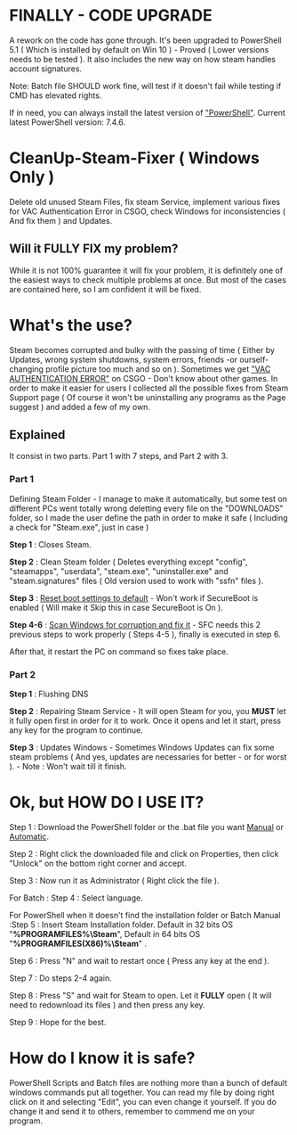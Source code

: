 # FINALLY - CODE UPGRADE

A rework on the code has gone through. It's been upgraded to PowerShell 5.1 ( Which is installed by default on Win 10 ) - Proved ( Lower versions needs to be tested ).
It also includes the new way on how steam handles account signatures.

Note: Batch file SHOULD work fine, will test if it doesn't fail while testing if CMD has elevated rights.

If in need, you can always install the latest version of [&#34;PowerShell&#34;](https://learn.microsoft.com/es-es/powershell/scripting/install/installing-powershell-on-windows). Current latest PowerShell version: 7.4.6.

# CleanUp-Steam-Fixer ( Windows Only )

Delete old unused Steam Files, fix steam Service, implement various fixes for VAC Authentication Error in CSGO, check Windows for inconsistencies ( And fix them ) and Updates.

## Will it FULLY FIX my problem?

While it is not 100% guarantee it will fix your problem, it is definitely one of the easiest ways to check multiple problems at once. But most of the cases are contained here, so I am confident it will be fixed.

# What's the use?

Steam becomes corrupted and bulky with the passing of time ( Either by Updates, wrong system shutdowns, system errors, friends -or ourself- changing profile picture too much and so on ).
Sometimes we get [&#34;VAC AUTHENTICATION ERROR&#34;](https://support.steampowered.com/kb_article.php?ref=2117-ILZV-2837) on CSGO - Don't know about other games.
In order to make it easier for users I collected all the possible fixes from Steam Support page ( Of course it won't be uninstalling any programs as the Page suggest ) and added a few of my own.

## Explained

It consist in two parts. Part 1 with 7 steps, and Part 2 with 3.

### Part 1

Defining Steam Folder - I manage to make it automatically, but some test on different PCs went totally wrong deletting every file on the "DOWNLOADS" folder, so I made the user define the path in order to make it safe ( Including a check for "Steam.exe", just in case )

**Step 1** : Closes Steam.

**Step 2** : Clean Steam folder ( Deletes everything except "config", "steamapps", "userdata", "steam.exe", "uninstaller.exe" and "steam.signatures" files ( Old version used to work with "ssfn" files ).

**Step 3** : [Reset boot settings to default](https://support.steampowered.com/kb_article.php?ref=2117-ILZV-2837#default) - Won't work if SecureBoot is enabled ( Will make it Skip this in case SecureBoot is On ).

**Step 4-6** : [Scan Windows for corruption and fix it](https://support.steampowered.com/kb_article.php?ref=2117-ILZV-2837#files) - SFC needs this 2 previous steps to work properly ( Steps 4-5 ), finally is executed in step 6.

After that, it restart the PC on command so fixes take place.

### Part 2

**Step 1** : Flushing DNS

**Step 2** : Repairing Steam Service - It will open Steam for you, you **MUST** let it fully open first in order for it to work. Once it opens and let it start, press any key for the program to continue.

**Step 3** : Updates Windows - Sometimes Windows Updates can fix some steam problems ( And yes, updates are necessaries for better - or for worst ). - Note : Won't wait till it finish.

# Ok, but HOW DO I USE IT?

Step 1 : Download the PowerShell folder or the .bat file you want [Manual](../../releases/latest/download/Steam-Cleaner-Checker-Fixer-UserDefined.bat) or [Automatic](../../releases/latest/download/Steam-Cleaner-Checker-Fixer.bat).

Step 2 : Right click the downloaded file and click on Properties, then click "Unlock" on the bottom right corner and accept.

Step 3 : Now run it as Administrator ( Right click the file ).

For Batch : Step 4 : Select language.

For PowerShell when it doesn't find the installation folder or Batch Manual :Step 5 : Insert Steam Installation folder. Default in 32 bits OS "**%PROGRAMFILES%\Steam**", Default in 64 bits OS "**%PROGRAMFILES(X86)%\Steam**" .

Step 6 : Press "N" and wait to restart once ( Press any key at the end ).

Step 7 : Do steps 2-4 again.

Step 8 : Press "S" and wait for Steam to open. Let it **FULLY** open ( It will need to redownload its files ) and then press any key.

Step 9 : Hope for the best.

# How do I know it is safe?

PowerShell Scripts and Batch files are nothing more than a bunch of default windows commands put all together. You can read my file by doing right click on it and selecting "Edit", you can even change it yourself. If you do change it and send it to others, remember to commend me on your program.
